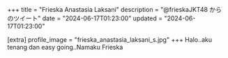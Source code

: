 +++
title = "Frieska Anastasia Laksani"
description = "@frieskaJKT48 からのツイート"
date = "2024-06-17T01:23:00"
updated = "2024-06-17T01:23:00"

[extra]
profile_image = "frieska_anastasia_laksani_s.jpg"
+++
Halo..aku tenang dan easy going..Namaku Frieska
